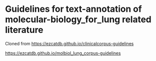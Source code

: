 # Guidelines for text-annotation of molecular-biology_for_lung related literature

Cloned from <https://ezcatdb.github.io/clinicalcorpus-guidelines>

<https://ezcatdb.github.io/molbiol_lung_corpus-guidelines>
